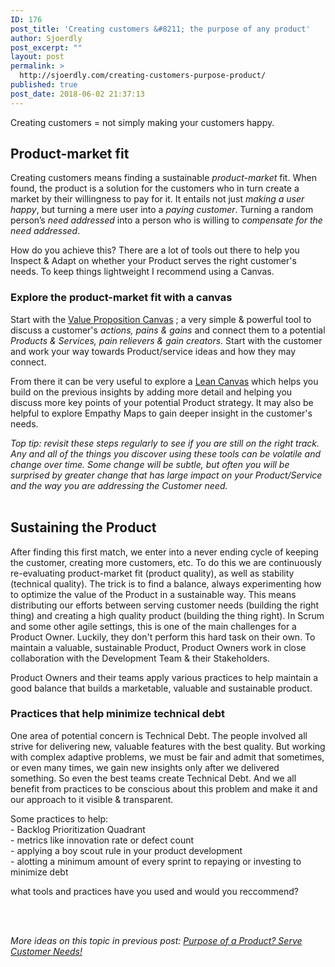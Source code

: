 ```yaml
---
ID: 176
post_title: 'Creating customers &#8211; the purpose of any product'
author: Sjoerdly
post_excerpt: ""
layout: post
permalink: >
  http://sjoerdly.com/creating-customers-purpose-product/
published: true
post_date: 2018-06-02 21:37:13
---
```

<p>Creating customers = not simply making your customers happy.</p><h2>Product-market fit</h2><p>Creating customers means finding a sustainable <em>product-market</em> fit. When found, the product is a solution for the customers who in turn create a market by their willingness to pay for it. It entails not just <em>making a user happy</em>, but turning a mere user into a <em>paying customer</em>. Turning a random person’s <em>need addressed</em> into a person who is willing to <em>compensate for the need addressed</em>.<br></p><p>How do you achieve this? There are a lot of tools out there to help you Inspect &amp; Adapt on whether your Product serves the right customer's needs. To keep things lightweight I recommend using a Canvas.</p><h3>Explore the product-market fit with a canvas</h3><p>Start with the <a href="https://strategyzer.com/canvas/value-proposition-canvas">Value Proposition Canvas</a> ; a very simple &amp; powerful tool to discuss a customer's <em>actions, pains &amp; gains </em>and connect them to a potential <em>Products &amp; Services, pain relievers &amp; gain creators. </em>Start with the customer and work your way towards Product/service ideas and how they may connect.<br></p><p>From there it can be very useful to explore a <a href="https://blog.leanstack.com/why-lean-canvas-vs-business-model-canvas-af62c0f250f0">Lean Canvas</a> which helps you build on the previous insights by adding more detail and helping you discuss more key points of your potential Product strategy. It may also be helpful to explore Empathy Maps to gain deeper insight in the customer's needs.<br></p><p dir="ltr"><em>Top tip:</em> <em>revisit these steps regularly to see if you are still on the right track. Any and all of the things you discover using these tools can be volatile and change over time. Some change will be subtle, but often you will be surprised by greater change that has large impact on your Product/Service and the way you are addressing the Customer need.<br><br></em></p><h2>Sustaining the Product</h2><p dir="ltr">After finding this first match, we enter into a never ending cycle of keeping the customer, creating more customers, etc. To do this we are continuously re-evaluating product-market fit (product quality), as well as stability (technical quality). The trick is to find a balance, always experimenting how to optimize the value of the Product in a sustainable way. This means distributing our efforts between serving customer needs (building the right thing) and creating a high quality product (building the thing right). In Scrum and some other agile settings, this is one of the main challenges for a Product Owner. Luckily, they don't perform this hard task on their own. To maintain a valuable, sustainable Product, Product Owners work in close collaboration with the Development Team &amp; their Stakeholders.<br></p><p dir="ltr">Product Owners and their teams apply various practices to help maintain a good balance that builds a marketable, valuable and sustainable product. <br></p><h3>Practices that help minimize technical debt</h3><p dir="ltr">One area of potential concern is Technical Debt. The people involved all strive for delivering new, valuable features with the best quality. But working with complex adaptive problems, we must be fair and admit that sometimes, or even many times, we gain new insights only after we delivered something. So even the best teams create Technical Debt. And we all benefit from practices to be conscious about this problem and make it and our approach to it visible &amp; transparent. <br></p><p dir="ltr">Some practices to help:<br>- Backlog Prioritization Quadrant<br>- metrics like innovation rate or defect count<br>- applying a boy scout rule in your product development<br>- alotting a minimum amount of every sprint to repaying or investing to minimize debt<br></p><p dir="ltr">what tools and practices have you used and would you reccommend?<br></p><p><br>&nbsp;</p><p><em>More ideas on this topic in previous post: <a href="http://sjoerdly.com/purpose-of-a-product-serve-customer-needs/">Purpose of a Product? Serve Customer Needs!</a></em></p>